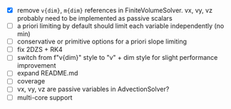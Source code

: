 - [x] remove `v{dim}`, `m{dim}` references in FiniteVolumeSolver. vx, vy, vz probably need to be implemented as passive scalars
- [ ] a priori limiting by default should limit each variable independently (no min)
- [ ] conservative or primitive options for a priori slope limiting
- [ ] fix 2DZS + RK4
- [ ] switch from f"v{dim}" style to "v" + dim style for slight performance improvement
- [ ] expand README.md
- [ ] coverage
- [ ] vx, vy, vz are passive variables in AdvectionSolver?
- [ ] multi-core support
